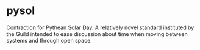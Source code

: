 # pysol

Contraction for Pythean Solar Day. A relatively novel standard instituted by the Guild intended to ease discussion about time when moving between systems and through open space.
